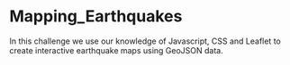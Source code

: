 # Mapping_Earthquakes
In this challenge we use our knowledge of Javascript, CSS and Leaflet to create interactive earthquake maps using GeoJSON data. 
